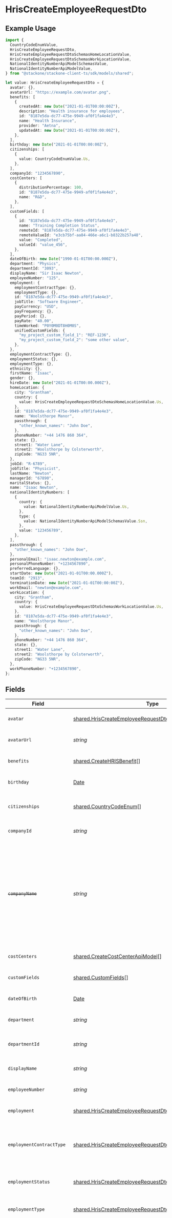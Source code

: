 # HrisCreateEmployeeRequestDto

## Example Usage

```typescript
import {
  CountryCodeEnumValue,
  HrisCreateEmployeeRequestDto,
  HrisCreateEmployeeRequestDtoSchemasHomeLocationValue,
  HrisCreateEmployeeRequestDtoSchemasWorkLocationValue,
  NationalIdentityNumberApiModelSchemasValue,
  NationalIdentityNumberApiModelValue,
} from "@stackone/stackone-client-ts/sdk/models/shared";

let value: HrisCreateEmployeeRequestDto = {
  avatar: {},
  avatarUrl: "https://example.com/avatar.png",
  benefits: [
    {
      createdAt: new Date("2021-01-01T00:00:00Z"),
      description: "Health insurance for employees",
      id: "8187e5da-dc77-475e-9949-af0f1fa4e4e3",
      name: "Health Insurance",
      provider: "Aetna",
      updatedAt: new Date("2021-01-01T00:00:00Z"),
    },
  ],
  birthday: new Date("2021-01-01T00:00:00Z"),
  citizenships: [
    {
      value: CountryCodeEnumValue.Us,
    },
  ],
  companyId: "1234567890",
  costCenters: [
    {
      distributionPercentage: 100,
      id: "8187e5da-dc77-475e-9949-af0f1fa4e4e3",
      name: "R&D",
    },
  ],
  customFields: [
    {
      id: "8187e5da-dc77-475e-9949-af0f1fa4e4e3",
      name: "Training Completion Status",
      remoteId: "8187e5da-dc77-475e-9949-af0f1fa4e4e3",
      remoteValueId: "e3cb75bf-aa84-466e-a6c1-b8322b257a48",
      value: "Completed",
      valueId: "value_456",
    },
  ],
  dateOfBirth: new Date("1990-01-01T00:00.000Z"),
  department: "Physics",
  departmentId: "3093",
  displayName: "Sir Isaac Newton",
  employeeNumber: "125",
  employment: {
    employmentContractType: {},
    employmentType: {},
    id: "8187e5da-dc77-475e-9949-af0f1fa4e4e3",
    jobTitle: "Software Engineer",
    payCurrency: "USD",
    payFrequency: {},
    payPeriod: {},
    payRate: "40.00",
    timeWorked: "P0Y0M0DT8H0M0S",
    unifiedCustomFields: {
      "my_project_custom_field_1": "REF-1236",
      "my_project_custom_field_2": "some other value",
    },
  },
  employmentContractType: {},
  employmentStatus: {},
  employmentType: {},
  ethnicity: {},
  firstName: "Isaac",
  gender: {},
  hireDate: new Date("2021-01-01T00:00.000Z"),
  homeLocation: {
    city: "Grantham",
    country: {
      value: HrisCreateEmployeeRequestDtoSchemasHomeLocationValue.Us,
    },
    id: "8187e5da-dc77-475e-9949-af0f1fa4e4e3",
    name: "Woolsthorpe Manor",
    passthrough: {
      "other_known_names": "John Doe",
    },
    phoneNumber: "+44 1476 860 364",
    state: {},
    street1: "Water Lane",
    street2: "Woolsthorpe by Colsterworth",
    zipCode: "NG33 5NR",
  },
  jobId: "R-6789",
  jobTitle: "Physicist",
  lastName: "Newton",
  managerId: "67890",
  maritalStatus: {},
  name: "Isaac Newton",
  nationalIdentityNumbers: [
    {
      country: {
        value: NationalIdentityNumberApiModelValue.Us,
      },
      type: {
        value: NationalIdentityNumberApiModelSchemasValue.Ssn,
      },
      value: "123456789",
    },
  ],
  passthrough: {
    "other_known_names": "John Doe",
  },
  personalEmail: "isaac.newton@example.com",
  personalPhoneNumber: "+1234567890",
  preferredLanguage: {},
  startDate: new Date("2021-01-01T00:00.000Z"),
  teamId: "2913",
  terminationDate: new Date("2021-01-01T00:00:00Z"),
  workEmail: "newton@example.com",
  workLocation: {
    city: "Grantham",
    country: {
      value: HrisCreateEmployeeRequestDtoSchemasWorkLocationValue.Us,
    },
    id: "8187e5da-dc77-475e-9949-af0f1fa4e4e3",
    name: "Woolsthorpe Manor",
    passthrough: {
      "other_known_names": "John Doe",
    },
    phoneNumber: "+44 1476 860 364",
    state: {},
    street1: "Water Lane",
    street2: "Woolsthorpe by Colsterworth",
    zipCode: "NG33 5NR",
  },
  workPhoneNumber: "+1234567890",
};
```

## Fields

| Field                                                                                                                                                 | Type                                                                                                                                                  | Required                                                                                                                                              | Description                                                                                                                                           | Example                                                                                                                                               |
| ----------------------------------------------------------------------------------------------------------------------------------------------------- | ----------------------------------------------------------------------------------------------------------------------------------------------------- | ----------------------------------------------------------------------------------------------------------------------------------------------------- | ----------------------------------------------------------------------------------------------------------------------------------------------------- | ----------------------------------------------------------------------------------------------------------------------------------------------------- |
| `avatar`                                                                                                                                              | [shared.HrisCreateEmployeeRequestDtoAvatar](../../../sdk/models/shared/hriscreateemployeerequestdtoavatar.md)                                         | :heavy_minus_sign:                                                                                                                                    | The employee avatar                                                                                                                                   | https://example.com/avatar.png                                                                                                                        |
| `avatarUrl`                                                                                                                                           | *string*                                                                                                                                              | :heavy_minus_sign:                                                                                                                                    | The employee avatar Url                                                                                                                               | https://example.com/avatar.png                                                                                                                        |
| `benefits`                                                                                                                                            | [shared.CreateHRISBenefit](../../../sdk/models/shared/createhrisbenefit.md)[]                                                                         | :heavy_minus_sign:                                                                                                                                    | Current benefits of the employee                                                                                                                      |                                                                                                                                                       |
| `birthday`                                                                                                                                            | [Date](https://developer.mozilla.org/en-US/docs/Web/JavaScript/Reference/Global_Objects/Date)                                                         | :heavy_minus_sign:                                                                                                                                    | The employee birthday                                                                                                                                 | 2021-01-01T00:00:00Z                                                                                                                                  |
| `citizenships`                                                                                                                                        | [shared.CountryCodeEnum](../../../sdk/models/shared/countrycodeenum.md)[]                                                                             | :heavy_minus_sign:                                                                                                                                    | The citizenships of the Employee                                                                                                                      |                                                                                                                                                       |
| `companyId`                                                                                                                                           | *string*                                                                                                                                              | :heavy_minus_sign:                                                                                                                                    | The employee company id                                                                                                                               | 1234567890                                                                                                                                            |
| ~~`companyName`~~                                                                                                                                     | *string*                                                                                                                                              | :heavy_minus_sign:                                                                                                                                    | : warning: ** DEPRECATED **: This will be removed in a future release, please migrate away from it as soon as possible.<br/><br/>The employee company name | Example Corp                                                                                                                                          |
| `costCenters`                                                                                                                                         | [shared.CreateCostCenterApiModel](../../../sdk/models/shared/createcostcenterapimodel.md)[]                                                           | :heavy_minus_sign:                                                                                                                                    | The employee cost centers                                                                                                                             |                                                                                                                                                       |
| `customFields`                                                                                                                                        | [shared.CustomFields](../../../sdk/models/shared/customfields.md)[]                                                                                   | :heavy_minus_sign:                                                                                                                                    | The employee custom fields                                                                                                                            |                                                                                                                                                       |
| `dateOfBirth`                                                                                                                                         | [Date](https://developer.mozilla.org/en-US/docs/Web/JavaScript/Reference/Global_Objects/Date)                                                         | :heavy_minus_sign:                                                                                                                                    | The employee date_of_birth                                                                                                                            | 1990-01-01T00:00.000Z                                                                                                                                 |
| `department`                                                                                                                                          | *string*                                                                                                                                              | :heavy_minus_sign:                                                                                                                                    | The employee department                                                                                                                               | Physics                                                                                                                                               |
| `departmentId`                                                                                                                                        | *string*                                                                                                                                              | :heavy_minus_sign:                                                                                                                                    | The employee department id                                                                                                                            | 3093                                                                                                                                                  |
| `displayName`                                                                                                                                         | *string*                                                                                                                                              | :heavy_minus_sign:                                                                                                                                    | The employee display name                                                                                                                             | Sir Isaac Newton                                                                                                                                      |
| `employeeNumber`                                                                                                                                      | *string*                                                                                                                                              | :heavy_minus_sign:                                                                                                                                    | The assigned employee number                                                                                                                          | 125                                                                                                                                                   |
| `employment`                                                                                                                                          | [shared.HrisCreateEmployeeRequestDtoEmployment](../../../sdk/models/shared/hriscreateemployeerequestdtoemployment.md)                                 | :heavy_minus_sign:                                                                                                                                    | The employee employment                                                                                                                               |                                                                                                                                                       |
| `employmentContractType`                                                                                                                              | [shared.HrisCreateEmployeeRequestDtoEmploymentContractType](../../../sdk/models/shared/hriscreateemployeerequestdtoemploymentcontracttype.md)         | :heavy_minus_sign:                                                                                                                                    | The employment work schedule type (e.g., full-time, part-time)                                                                                        | full_time                                                                                                                                             |
| `employmentStatus`                                                                                                                                    | [shared.HrisCreateEmployeeRequestDtoEmploymentStatus](../../../sdk/models/shared/hriscreateemployeerequestdtoemploymentstatus.md)                     | :heavy_minus_sign:                                                                                                                                    | The employee employment status                                                                                                                        | active                                                                                                                                                |
| `employmentType`                                                                                                                                      | [shared.HrisCreateEmployeeRequestDtoEmploymentType](../../../sdk/models/shared/hriscreateemployeerequestdtoemploymenttype.md)                         | :heavy_minus_sign:                                                                                                                                    | The employee employment type                                                                                                                          | full_time                                                                                                                                             |
| ~~`employments`~~                                                                                                                                     | [shared.CreateEmploymentApiModel](../../../sdk/models/shared/createemploymentapimodel.md)[]                                                           | :heavy_minus_sign:                                                                                                                                    | : warning: ** DEPRECATED **: This will be removed in a future release, please migrate away from it as soon as possible.<br/><br/>The employee employments |                                                                                                                                                       |
| `ethnicity`                                                                                                                                           | [shared.HrisCreateEmployeeRequestDtoEthnicity](../../../sdk/models/shared/hriscreateemployeerequestdtoethnicity.md)                                   | :heavy_minus_sign:                                                                                                                                    | The employee ethnicity                                                                                                                                | white                                                                                                                                                 |
| `firstName`                                                                                                                                           | *string*                                                                                                                                              | :heavy_minus_sign:                                                                                                                                    | The employee first name                                                                                                                               | Isaac                                                                                                                                                 |
| `gender`                                                                                                                                              | [shared.HrisCreateEmployeeRequestDtoGender](../../../sdk/models/shared/hriscreateemployeerequestdtogender.md)                                         | :heavy_minus_sign:                                                                                                                                    | The employee gender                                                                                                                                   | male                                                                                                                                                  |
| `hireDate`                                                                                                                                            | [Date](https://developer.mozilla.org/en-US/docs/Web/JavaScript/Reference/Global_Objects/Date)                                                         | :heavy_minus_sign:                                                                                                                                    | The employee hire date                                                                                                                                | 2021-01-01T00:00.000Z                                                                                                                                 |
| `homeLocation`                                                                                                                                        | [shared.HrisCreateEmployeeRequestDtoHomeLocation](../../../sdk/models/shared/hriscreateemployeerequestdtohomelocation.md)                             | :heavy_minus_sign:                                                                                                                                    | The employee home location                                                                                                                            |                                                                                                                                                       |
| `jobId`                                                                                                                                               | *string*                                                                                                                                              | :heavy_minus_sign:                                                                                                                                    | The employee job id                                                                                                                                   | R-6789                                                                                                                                                |
| `jobTitle`                                                                                                                                            | *string*                                                                                                                                              | :heavy_minus_sign:                                                                                                                                    | The employee job title                                                                                                                                | Physicist                                                                                                                                             |
| `lastName`                                                                                                                                            | *string*                                                                                                                                              | :heavy_minus_sign:                                                                                                                                    | The employee last name                                                                                                                                | Newton                                                                                                                                                |
| `managerId`                                                                                                                                           | *string*                                                                                                                                              | :heavy_minus_sign:                                                                                                                                    | The employee manager ID                                                                                                                               | 67890                                                                                                                                                 |
| `maritalStatus`                                                                                                                                       | [shared.HrisCreateEmployeeRequestDtoMaritalStatus](../../../sdk/models/shared/hriscreateemployeerequestdtomaritalstatus.md)                           | :heavy_minus_sign:                                                                                                                                    | The employee marital status                                                                                                                           | single                                                                                                                                                |
| `name`                                                                                                                                                | *string*                                                                                                                                              | :heavy_minus_sign:                                                                                                                                    | The employee name                                                                                                                                     | Isaac Newton                                                                                                                                          |
| ~~`nationalIdentityNumber`~~                                                                                                                          | [shared.HrisCreateEmployeeRequestDtoNationalIdentityNumber](../../../sdk/models/shared/hriscreateemployeerequestdtonationalidentitynumber.md)         | :heavy_minus_sign:                                                                                                                                    | : warning: ** DEPRECATED **: This will be removed in a future release, please migrate away from it as soon as possible.<br/><br/>The national identity number |                                                                                                                                                       |
| `nationalIdentityNumbers`                                                                                                                             | [shared.NationalIdentityNumberApiModel](../../../sdk/models/shared/nationalidentitynumberapimodel.md)[]                                               | :heavy_minus_sign:                                                                                                                                    | The national identity numbers                                                                                                                         |                                                                                                                                                       |
| `passthrough`                                                                                                                                         | Record<string, *any*>                                                                                                                                 | :heavy_minus_sign:                                                                                                                                    | Value to pass through to the provider                                                                                                                 | {<br/>"other_known_names": "John Doe"<br/>}                                                                                                           |
| `personalEmail`                                                                                                                                       | *string*                                                                                                                                              | :heavy_minus_sign:                                                                                                                                    | The employee personal email                                                                                                                           | isaac.newton@example.com                                                                                                                              |
| `personalPhoneNumber`                                                                                                                                 | *string*                                                                                                                                              | :heavy_minus_sign:                                                                                                                                    | The employee personal phone number                                                                                                                    | +1234567890                                                                                                                                           |
| `preferredLanguage`                                                                                                                                   | [shared.HrisCreateEmployeeRequestDtoPreferredLanguage](../../../sdk/models/shared/hriscreateemployeerequestdtopreferredlanguage.md)                   | :heavy_minus_sign:                                                                                                                                    | The employee preferred language                                                                                                                       | en_US                                                                                                                                                 |
| `startDate`                                                                                                                                           | [Date](https://developer.mozilla.org/en-US/docs/Web/JavaScript/Reference/Global_Objects/Date)                                                         | :heavy_minus_sign:                                                                                                                                    | The employee start date                                                                                                                               | 2021-01-01T00:00.000Z                                                                                                                                 |
| `teamId`                                                                                                                                              | *string*                                                                                                                                              | :heavy_minus_sign:                                                                                                                                    | The employee team id                                                                                                                                  | 2913                                                                                                                                                  |
| `terminationDate`                                                                                                                                     | [Date](https://developer.mozilla.org/en-US/docs/Web/JavaScript/Reference/Global_Objects/Date)                                                         | :heavy_minus_sign:                                                                                                                                    | The employee termination date                                                                                                                         | 2021-01-01T00:00:00Z                                                                                                                                  |
| `workEmail`                                                                                                                                           | *string*                                                                                                                                              | :heavy_minus_sign:                                                                                                                                    | The employee work email                                                                                                                               | newton@example.com                                                                                                                                    |
| `workLocation`                                                                                                                                        | [shared.HrisCreateEmployeeRequestDtoWorkLocation](../../../sdk/models/shared/hriscreateemployeerequestdtoworklocation.md)                             | :heavy_minus_sign:                                                                                                                                    | The employee work location                                                                                                                            |                                                                                                                                                       |
| `workPhoneNumber`                                                                                                                                     | *string*                                                                                                                                              | :heavy_minus_sign:                                                                                                                                    | The employee work phone number                                                                                                                        | +1234567890                                                                                                                                           |